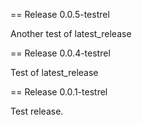 == Release 0.0.5-testrel

Another test of latest_release

== Release 0.0.4-testrel

Test of latest_release

== Release 0.0.1-testrel

Test release.
